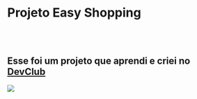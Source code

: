 <h1> Projeto Easy Shopping</h1>
<br>
<br>
<h2>Esse foi um projeto que aprendi e criei no <a href="https://rodolfomori.com.br/devclub">DevClub</a></h2>

<img src="https://github.com/victolz/Projeto-Easy-Shopping/blob/main/assets/Projeto2Celular.png?raw=true"/>
